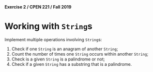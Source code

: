 **Exercise 2 / CPEN 221 / Fall 2019**
# Working with `String`s


Implement multiple operations involving `String`s:

1. Check if one `String` is an anagram of another `String`;
2. Count the number of times one `String` occurs within another `String`;
3. Check is a given `String` is a palindrome or not;
4. Check if a given `String` has a substring that is a palindrome.